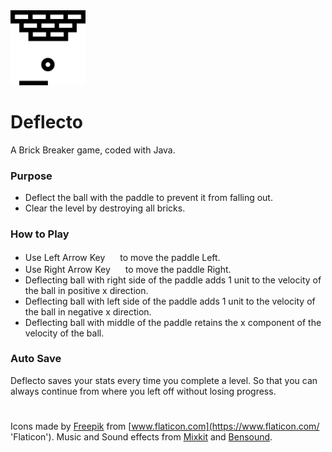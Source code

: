 <img src="https://github.com/JYashu/deflecto/blob/main/res/icon/deflecto1.png?raw=true" width="120" height="120" />

# Deflecto
A Brick Breaker game, coded with Java.

### Purpose
- Deflect the ball with the paddle to prevent it from falling out.
- Clear the level by destroying all bricks.

### How to Play
- Use Left Arrow Key <img src="https://cdn-icons-png.flaticon.com/512/6040/6040235.png" width="16" height="16" /> to move the paddle Left.
- Use Right Arrow Key <img src="https://cdn-icons-png.flaticon.com/512/6040/6040240.png" width="16" height="16" /> to move the paddle Right.
- Deflecting ball with right side of the paddle adds 1 unit to the velocity of the ball in positive x direction.
- Deflecting ball with left side of the paddle adds 1 unit to the velocity of the ball in negative x direction.
- Deflecting ball with middle of the paddle retains the x component of the velocity of the ball.

### Auto Save
Deflecto saves your stats every time you complete a level. So that you can always continue from where you left off without losing progress.

#
Icons made by [Freepik](https://www.freepik.com 'Freepik') from [www.flaticon.com](https://www.flaticon.com/ 'Flaticon').
Music and Sound effects from [Mixkit](https://mixkit.co/ 'Mixkit') and [Bensound](https://www.bensound.com/ 'Bensound').
